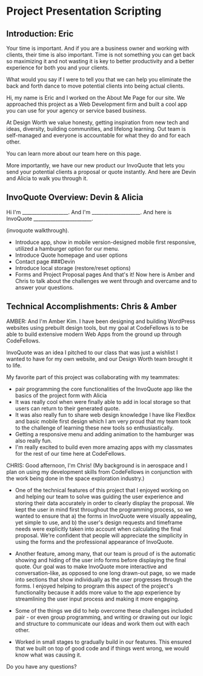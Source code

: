 # Project Presentation Scripting


## Introduction: Eric
Your time is important. And if you are a business owner and working with clients, their time is also important. Time is not something you can get back so maximizing it and not wasting it is key to better productivity and a better experience for both you and your clients.

What would you say if I were to tell you that we can help you eliminate the back and forth dance to move potential clients into being actual clients.

Hi, my name is Eric and I worked on the About Me Page for our site. We approached this project as a Web Development firm and built a cool app you can use for your agency or service based business.

At Design Worth we value honesty, getting inspiration from new tech and ideas, diversity, building communities, and lifelong learning. Out team is self-managed and everyone is accountable for what they do and for each other.

You can learn more about our team here on this page.

More importantly, we have our new product our InvoQuote that lets you send your potential clients a proposal or quote instantly. And here are Devin and Alicia to walk you through it.

## InvoQuote Overview: Devin & Alicia
Hi I'm ___________________.
And I'm ____________________.
And here is InvoQuote ________________________.

(invoquote walkthrough).

* Introduce app, show in mobile version-designed mobile first responsive, utilized a hamburger option for our menu.
* Introduce Quote homepage and user options
* Contact page
###Devin
* Introduce local storage (restore/reset options)
* Forms and Project Proposal pages
And that's it! Now here is Amber and Chris to talk about the challenges we went through and overcame and to answer your questions.

## Technical Accomplishments: Chris & Amber

AMBER: And I'm Amber Kim. I have been designing and building WordPress websites using prebuilt design tools, but my goal at CodeFellows is to be able to build extensive modern Web Apps from the ground up through CodeFellows.

InvoQuote was an idea I pitched to our class that was just a wishlist I wanted to have for my own website, and our Design Worth team brought it to life.

My favorite part of this project was collaborating with my teammates:
* pair programming the core functionalities of the InvoQuote app like the basics of the project form with Alicia
* It was really cool when were finally able to add in local storage so that users can return to their generated quote.
* It was also really fun to share web design knowledge I have like FlexBox and basic mobile first design which I am very proud that my team took to the challenge of learning these new tools so enthusiastically.
* Getting a responsive menu and adding animation to the hamburger was also really fun.
* I'm really excited to build even more amazing apps with my classmates for the rest of our time here at CodeFellows.


CHRIS: Good afternoon, I'm Chris! (My background is in aerospace and I plan on using my development skills from CodeFellows in conjunction with the work being done in the space exploration industry.)

* One of the technical features of this project that I enjoyed working on and helping our team to solve was guiding the user experience and storing their data accurately in order to clearly display the proposal.  We kept the user in mind first throughout the programming process, so we wanted to ensure that a) the forms in InvoQuote were visually appealing, yet simple to use, and b) the user's design requests and timeframe needs were explicitly taken into account when calculating the final proposal. We're confident that people will appreciate the simplicity in using the forms and the professional appearance of InvoQuote.

* Another feature, among many, that our team is proud of is the automatic showing and hiding of the user info forms before displaying the final quote. Our goal was to make InvoQuote more interactive and conversation-like, as opposed to one long drawn-out page, so we made into sections that show individually as the user progresses through the forms. I enjoyed helping to program this aspect of the project's functionality because it adds more value to the app experience by streamlining the user input process and making it more engaging.

* Some of the things we did to help overcome these challenges included pair - or even group programming, and writing or drawing out our logic and structure to communicate our ideas and work them out with each other.

* Worked in small stages to gradually build in our features. This ensured that we built on top of good code and if things went wrong, we would know what was causing it.

Do you have any questions?
